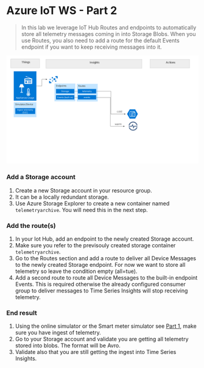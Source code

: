 # Azure IoT WS - Part 2

> In this lab we leverage IoT Hub Routes and endpoints to automatically store all telemetry messages coming in into Storage Blobs. When you use Routes, you also need to add a route for the default Events endpoint if you want to keep receiving messages into it.

![picture alt](media/part2-architecture.png "Azure Architecture")

### Add a Storage account
1. Create a new Storage account in your resource group.
1. It can be a locally redundant storage.
1. Use Azure Storage Explorer to create a new container named `telemetryarchive`. You will need this in the next step.

### Add the route(s)

1. In your Iot Hub, add an endpoint to the newly created Storage account.
1. Make sure you refer to the previsouly created storage container `telemetryarchive`.
1. Go to the Routes section and add a route to deliver all Device Messages to the newly created Storage endpoint. For now we want to store all telemetry so leave the condition empty (all=tue). 
1. Add a second route to route all Device Messages to the built-in endpoint Events. This is required otherwise the already configured consumer group to deliver messages to Time Series Insights will stop receiving telemetry.

### End result 

1. Using the online simulator or the Smart meter simulator see [Part 1](part1.md), make sure you have ingest of telemetry.
1. Go to your Storage account and validate you are getting all telemetry stored into blobs. The format will be Avro.
1. Validate also that you are still getting the ingest into Time Series Insights.


